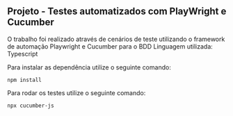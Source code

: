 ## Projeto - Testes automatizados com PlayWright e Cucumber

O trabalho foi realizado através de cenários de teste  utilizando o framework de automação Playwright e Cucumber para o BDD
Linguagem utilizada: Typescript

Para instalar as dependência utilize o seguinte comando:

```npm install```

Para rodar os testes utilize o seguinte comando:

```npx cucumber-js```